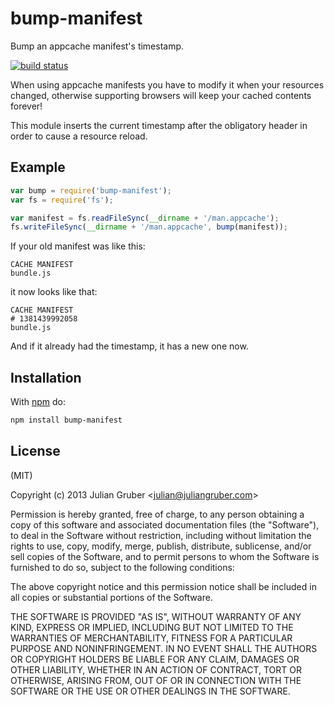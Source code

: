 
# bump-manifest

Bump an appcache manifest's timestamp.

[![build status](https://secure.travis-ci.org/juliangruber/bump-manifest.png)](http://travis-ci.org/juliangruber/bump-manifest)

When using appcache manifests you have to modify it when your resources
changed, otherwise supporting browsers will keep your cached contents
forever!

This module inserts the current timestamp after the obligatory header
in order to cause a resource reload.

## Example

```js
var bump = require('bump-manifest');
var fs = require('fs');

var manifest = fs.readFileSync(__dirname + '/man.appcache');
fs.writeFileSync(__dirname + '/man.appcache', bump(manifest));
```

If your old manifest was like this:

```
CACHE MANIFEST
bundle.js
```

it now looks like that:

```
CACHE MANIFEST
# 1381439992058
bundle.js
```

And if it already had the timestamp, it has a new one now.

## Installation

With [npm](https://npmjs.org) do:

```bash
npm install bump-manifest
```

## License

(MIT)

Copyright (c) 2013 Julian Gruber &lt;julian@juliangruber.com&gt;

Permission is hereby granted, free of charge, to any person obtaining a copy of
this software and associated documentation files (the "Software"), to deal in
the Software without restriction, including without limitation the rights to
use, copy, modify, merge, publish, distribute, sublicense, and/or sell copies
of the Software, and to permit persons to whom the Software is furnished to do
so, subject to the following conditions:

The above copyright notice and this permission notice shall be included in all
copies or substantial portions of the Software.

THE SOFTWARE IS PROVIDED "AS IS", WITHOUT WARRANTY OF ANY KIND, EXPRESS OR
IMPLIED, INCLUDING BUT NOT LIMITED TO THE WARRANTIES OF MERCHANTABILITY,
FITNESS FOR A PARTICULAR PURPOSE AND NONINFRINGEMENT. IN NO EVENT SHALL THE
AUTHORS OR COPYRIGHT HOLDERS BE LIABLE FOR ANY CLAIM, DAMAGES OR OTHER
LIABILITY, WHETHER IN AN ACTION OF CONTRACT, TORT OR OTHERWISE, ARISING FROM,
OUT OF OR IN CONNECTION WITH THE SOFTWARE OR THE USE OR OTHER DEALINGS IN THE
SOFTWARE.
